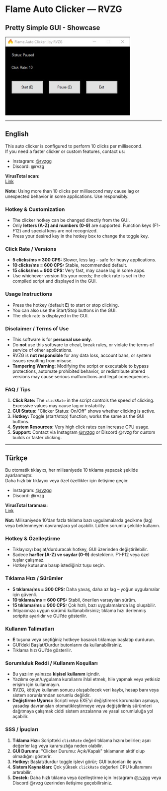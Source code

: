 # Flame Auto Clicker — RVZG
## Pretty Simple GUI - Showcase

![Simple GUI](AutoClickerShowcase.jpg)

---

## English

This auto clicker is configured to perform 10 clicks per millisecond.  
If you need a faster clicker or custom features, contact us:  
- Instagram: [@rvzgg](https://www.instagram.com/rvzgg)  
- Discord: @rvzg  

**VirusTotal scan:**  
[Link](https://www.virustotal.com/gui/file/c0e248c55e46d3d47cff0cab2e2545fbb87f11e46bffcb8d393307a94a52b3b2)

**Note:** Using more than 10 clicks per millisecond may cause lag or unexpected behavior in some applications. Use responsibly.

### Hotkey & Customization
- The clicker hotkey can be changed directly from the GUI.
- Only **letters (A-Z) and numbers (0-9)** are supported. Function keys (F1-F12) and special keys are not recognized.
- Press your desired key in the hotkey box to change the toggle key.

### Click Rate / Versions
- **5 clicks/ms = 300 CPS:** Slower, less lag – safe for heavy applications.
- **10 clicks/ms = 600 CPS:** Stable, recommended default.
- **15 clicks/ms = 900 CPS:** Very fast, may cause lag in some apps.
- Use whichever version fits your needs; the click rate is set in the compiled script and displayed in the GUI.

### Usage Instructions
- Press the hotkey (default **E**) to start or stop clicking.
- You can also use the Start/Stop buttons in the GUI.
- The click rate is displayed in the GUI.

### Disclaimer / Terms of Use
- This software is for **personal use only**.
- Do **not** use this software to cheat, break rules, or violate the terms of service of other applications.
- RVZG is **not responsible** for any data loss, account bans, or system issues resulting from misuse.
- **Tampering Warning:** Modifying the script or executable to bypass protections, automate prohibited behavior, or redistribute altered versions may cause serious malfunctions and legal consequences.

### FAQ / Tips
1. **Click Rate:** The `clickRate` in the script controls the speed of clicking. Excessive values may cause lag or instability.
2. **GUI Status:** "Clicker Status: On/Off" shows whether clicking is active.
3. **Hotkey:** Toggle (start/stop) function; works the same as the GUI buttons.
4. **System Resources:** Very high click rates can increase CPU usage.
5. **Support:** Contact via Instagram [@rvzgg](https://www.instagram.com/rvzgg) or Discord @rvzg for custom builds or faster clicking.

---

## Türkçe

Bu otomatik tıklayıcı, her milisaniyede 10 tıklama yapacak şekilde ayarlanmıştır.  
Daha hızlı bir tıklayıcı veya özel özellikler için iletişime geçin:  
- Instagram: [@rvzgg](https://www.instagram.com/rvzgg)  
- Discord: @rvzg

**VirusTotal taraması:**  
[Link](https://www.virustotal.com/gui/file/c0e248c55e46d3d47cff0cab2e2545fbb87f11e46bffcb8d393307a94a52b3b2)

**Not:** Milisaniyede 10’dan fazla tıklama bazı uygulamalarda gecikme (lag) veya beklenmeyen davranışlara yol açabilir. Lütfen sorumlu şekilde kullanın.

### Hotkey & Özelleştirme
- Tıklayıcıyı başlat/durduracak hotkey, GUI üzerinden değiştirilebilir.
- Sadece **harfler (A-Z) ve sayılar (0-9)** desteklenir. F1-F12 veya özel tuşlar çalışmaz.
- Hotkey kutusuna basıp istediğiniz tuşu seçin.

### Tıklama Hızı / Sürümler
- **5 tıklama/ms = 300 CPS:** Daha yavaş, daha az lag – yoğun uygulamalar için güvenli.
- **10 tıklama/ms = 600 CPS:** Stabil, önerilen varsayılan sürüm.
- **15 tıklama/ms = 900 CPS:** Çok hızlı, bazı uygulamalarda lag oluşabilir.
- İhtiyacınıza uygun sürümü kullanabilirsiniz; tıklama hızı derlenmiş scriptte ayarlıdır ve GUI’de gösterilir.

### Kullanım Talimatları
- **E** tuşuna veya seçtiğiniz hotkeye basarak tıklamayı başlatıp durdurun.
- GUI’deki Başlat/Durdur butonlarını da kullanabilirsiniz.
- Tıklama hızı GUI’de gösterilir.

### Sorumluluk Reddi / Kullanım Koşulları
- Bu yazılım yalnızca **kişisel kullanım** içindir.
- Yazılımı oyun/uygulama kurallarını ihlal etmek, hile yapmak veya yetkisiz erişim için kullanmayın.
- RVZG, kötüye kullanım sonucu oluşabilecek veri kaybı, hesap banı veya sistem sorunlarından sorumlu değildir.
- **Değiştirme Uyarısı:** Scripti veya EXE’yi değiştirerek korumaları aşmaya, yasadışı davranışları otomatikleştirmeye veya değiştirilmiş sürümleri dağıtmaya çalışmak ciddi sistem arızalarına ve yasal sorumluluğa yol açabilir.

### SSS / İpuçları
1. **Tıklama Hızı:** Scriptteki `clickRate` değeri tıklama hızını belirler; aşırı değerler lag veya kararsızlığa neden olabilir.
2. **GUI Durumu:** "Clicker Durumu: Açık/Kapalı" tıklamanın aktif olup olmadığını gösterir.
3. **Hotkey:** Başlat/durdur toggle işlevi görür; GUI butonları ile aynı.
4. **Sistem Kaynakları:** Çok yüksek `clickRate` değerleri CPU kullanımını artırabilir.
5. **Destek:** Daha hızlı tıklama veya özelleştirme için Instagram [@rvzgg](https://www.instagram.com/rvzgg) veya Discord @rvzg üzerinden iletişime geçebilirsiniz.
